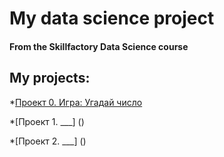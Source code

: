 # My data science project
#### From the Skillfactory Data Science course

## My projects:
*[Проект 0. Игра: Угадай число]([https://github.com/MawickMosk/data_science/blob/main/project_01/game_v2.py](https://github.com/MawickMosk/data_science/tree/main/project_01)https://github.com/MawickMosk/data_science/tree/main/project_01)

*[Проект 1. ___] ()

*[Проект 2. ___] ()
